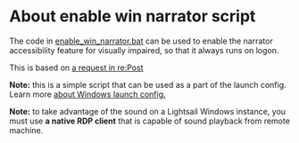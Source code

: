 # About enable win narrator script

The code in [enable_win_narrator.bat](lightsail-instance-launch-scripts/windows_server/enable_win_narrator.bat) can be used to enable the narrator accessibility feature for visually impaired, so that it always runs on logon.

This is based on [a request in re:Post](https://repost.aws/questions/QUjkaxc6x0QHqzdwr6RxxRWQ/server-accessibility-for-a-visually-impaired#ANs3zh89yiR7S4RRZPNVh14g)

**Note:** this is a simple script that can be used as a part of the launch config.
Learn more [about Windows launch config.](https://docs.aws.amazon.com/lightsail/latest/userguide/create-powershell-script-that-runs-when-you-create-windows-based-instance-in-lightsail.html)

**Note:** to take advantage of the sound on a Lightsail Windows instance, you must use **a native RDP client** that is capable of sound playback from remote machine.